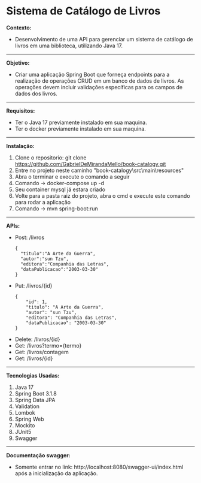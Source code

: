 # Sistema de Catálogo de Livros
<strong>Contexto:</strong>

- Desenvolvimento de uma API para gerenciar um sistema de catálogo de livros
em uma biblioteca, utilizando Java 17.
---
<strong>Objetivo:</strong>

- Criar uma aplicação Spring Boot que forneça endpoints para a realização de
  operações CRUD em um banco de dados de livros. As operações devem incluir validações
  específicas para os campos de dados dos livros.
---
<strong>Requisitos:</strong>

- Ter o Java 17 previamente instalado em sua maquina.
- Ter o docker previamente instalado em sua maquina.
---
<strong>Instalação:</strong>

1. Clone o repositorio: git clone https://github.com/GabrielDeMirandaMello/book-catalogy.git
2. Entre no projeto neste caminho "book-catalogy\src\main\resources"
3. Abra o terminar e execute o comando a seguir
4. Comando -> docker-compose up -d
5. Seu container mysql já estara criado
6. Volte para a pasta raiz do projeto, abra o cmd e execute este comando para rodar a aplicação
7. Comando -> mvn spring-boot:run
---
<strong>APIs:</strong>

- Post: /livros
  ```
  {
    "titulo":"A Arte da Guerra",
    "autor":"sun Tzu",
    "editora":"Companhia das Letras",
    "dataPublicacao":"2003-03-30"
  }
  ```
- Put: /livros/{id}
  ```
  {
      "id": 1,
      "titulo": "A Arte da Guerra",
      "autor": "sun Tzu",
      "editora": "Companhia das Letras",
      "dataPublicacao": "2003-03-30"
  }
  ```
- Delete: /livros/{id}
- Get: /livros?termo={termo}
- Get: /livros/contagem
- Get: /livros/{id}

---
<strong>Tecnologias Usadas:</strong>

1. Java 17
2. Spring Boot 3.1.8
3. Spring Data JPA
4. Validation
5. Lombok
6. Spring Web
7. Mockito
8. JUnit5
9. Swagger
    
---
<strong>Documentação swagger:</strong>

- Somente entrar no link: http://localhost:8080/swagger-ui/index.html após a inicialização da aplicação.

